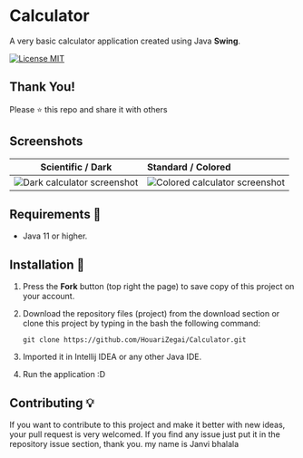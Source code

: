 
# Calculator
A very basic calculator application created using Java **Swing**. 

[![License MIT](https://img.shields.io/badge/license-MIT-blue.svg)](LICENSE)

## Thank You!
Please ⭐️ this repo and share it with others

## Screenshots
|                Scientific / Dark                | Standard / Colored |
:------------------------------------------------:|:-------------------|
 ![Dark calculator screenshot](screenshots/scientific-dark.png) | ![Colored calculator screenshot](screenshots/standard-light.png)

## Requirements 🔧
* Java 11 or higher.

## Installation 🔌
1. Press the **Fork** button (top right the page) to save copy of this project on your account.

2. Download the repository files (project) from the download section or clone this project by typing in the bash the following command:

       git clone https://github.com/HouariZegai/Calculator.git
3. Imported it in Intellij IDEA or any other Java IDE.
4. Run the application :D

## Contributing 💡
If you want to contribute to this project and make it better with new ideas, your pull request is very welcomed.
If you find any issue just put it in the repository issue section, thank you. 
my name is Janvi bhalala

